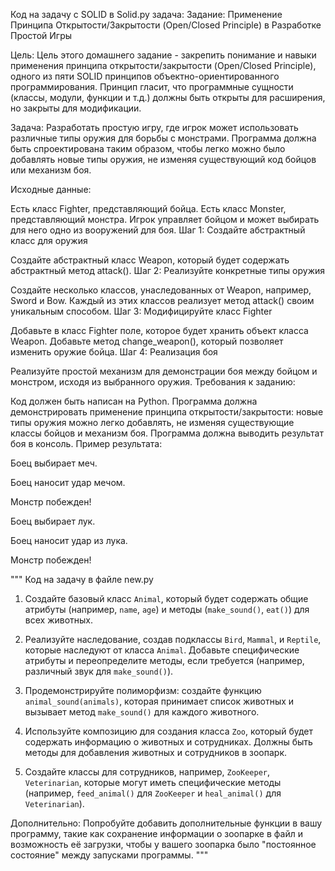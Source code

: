 Код на задачу с SOLID в Solid.py
задача:
Задание: Применение Принципа Открытости/Закрытости (Open/Closed Principle) в Разработке Простой Игры

Цель: Цель этого домашнего задание - закрепить понимание и навыки применения принципа открытости/закрытости (Open/Closed Principle), одного из пяти SOLID принципов объектно-ориентированного программирования. Принцип гласит, что программные сущности (классы, модули, функции и т.д.) должны быть открыты для расширения, но закрыты для модификации.

Задача: Разработать простую игру, где игрок может использовать различные типы оружия для борьбы с монстрами. Программа должна быть спроектирована таким образом, чтобы легко можно было добавлять новые типы оружия, не изменяя существующий код бойцов или механизм боя.

Исходные данные:

Есть класс Fighter, представляющий бойца.
Есть класс Monster, представляющий монстра.
Игрок управляет бойцом и может выбирать для него одно из вооружений для боя.
Шаг 1: Создайте абстрактный класс для оружия

Создайте абстрактный класс Weapon, который будет содержать абстрактный метод attack().
Шаг 2: Реализуйте конкретные типы оружия

Создайте несколько классов, унаследованных от Weapon, например, Sword и Bow. Каждый из этих классов реализует метод attack() своим уникальным способом.
Шаг 3: Модифицируйте класс Fighter

Добавьте в класс Fighter поле, которое будет хранить объект класса Weapon.
Добавьте метод change_weapon(), который позволяет изменить оружие бойца.
Шаг 4: Реализация боя

Реализуйте простой механизм для демонстрации боя между бойцом и монстром, исходя из выбранного оружия.
Требования к заданию:

Код должен быть написан на Python.
Программа должна демонстрировать применение принципа открытости/закрытости: новые типы оружия можно легко добавлять, не изменяя существующие классы бойцов и механизм боя.
Программа должна выводить результат боя в консоль.
Пример результата:

Боец выбирает меч.

Боец наносит удар мечом.

Монстр побежден!

Боец выбирает лук.

Боец наносит удар из лука.

Монстр побежден!

"""
Код на задачу в файле new.py

1. Создайте базовый класс `Animal`, который будет содержать общие атрибуты (например, `name`, `age`) и методы (`make_sound()`, `eat()`) для всех животных.

2. Реализуйте наследование, создав подклассы `Bird`, `Mammal`, и `Reptile`, которые наследуют от класса `Animal`. Добавьте специфические атрибуты и переопределите методы, если требуется (например, различный звук для `make_sound()`).

3. Продемонстрируйте полиморфизм: создайте функцию `animal_sound(animals)`, которая принимает список животных и вызывает метод `make_sound()` для каждого животного.

4. Используйте композицию для создания класса `Zoo`, который будет содержать информацию о животных и сотрудниках. Должны быть методы для добавления животных и сотрудников в зоопарк.

5. Создайте классы для сотрудников, например, `ZooKeeper`, `Veterinarian`, которые могут иметь специфические методы (например, `feed_animal()` для `ZooKeeper` и `heal_animal()` для `Veterinarian`).



Дополнительно:
Попробуйте добавить дополнительные функции в вашу программу, такие как сохранение информации о зоопарке в файл и возможность её загрузки, чтобы у вашего зоопарка было "постоянное состояние" между запусками программы.
"""